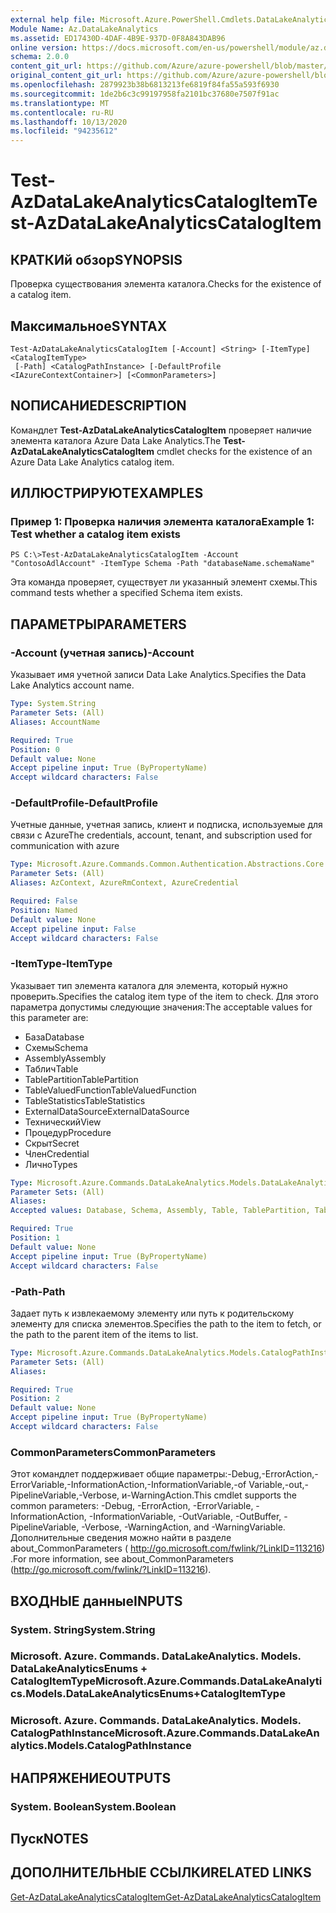 ```yaml
---
external help file: Microsoft.Azure.PowerShell.Cmdlets.DataLakeAnalytics.dll-Help.xml
Module Name: Az.DataLakeAnalytics
ms.assetid: ED17430D-4DAF-4B9E-937D-0F8A843DAB96
online version: https://docs.microsoft.com/en-us/powershell/module/az.datalakeanalytics/test-azdatalakeanalyticscatalogitem
schema: 2.0.0
content_git_url: https://github.com/Azure/azure-powershell/blob/master/src/DataLakeAnalytics/DataLakeAnalytics/help/Test-AzDataLakeAnalyticsCatalogItem.md
original_content_git_url: https://github.com/Azure/azure-powershell/blob/master/src/DataLakeAnalytics/DataLakeAnalytics/help/Test-AzDataLakeAnalyticsCatalogItem.md
ms.openlocfilehash: 2879923b38b6813213fe6819f84fa55a593f6930
ms.sourcegitcommit: 1de2b6c3c99197958fa2101bc37680e7507f91ac
ms.translationtype: MT
ms.contentlocale: ru-RU
ms.lasthandoff: 10/13/2020
ms.locfileid: "94235612"
---
```

# <span data-ttu-id="48896-101">Test-AzDataLakeAnalyticsCatalogItem</span><span class="sxs-lookup"><span data-stu-id="48896-101">Test-AzDataLakeAnalyticsCatalogItem</span></span>

## <span data-ttu-id="48896-102">КРАТКИй обзор</span><span class="sxs-lookup"><span data-stu-id="48896-102">SYNOPSIS</span></span>
<span data-ttu-id="48896-103">Проверка существования элемента каталога.</span><span class="sxs-lookup"><span data-stu-id="48896-103">Checks for the existence of a catalog item.</span></span>

## <span data-ttu-id="48896-104">Максимальное</span><span class="sxs-lookup"><span data-stu-id="48896-104">SYNTAX</span></span>

```
Test-AzDataLakeAnalyticsCatalogItem [-Account] <String> [-ItemType] <CatalogItemType>
 [-Path] <CatalogPathInstance> [-DefaultProfile <IAzureContextContainer>] [<CommonParameters>]
```

## <span data-ttu-id="48896-105">NОПИСАНИЕ</span><span class="sxs-lookup"><span data-stu-id="48896-105">DESCRIPTION</span></span>
<span data-ttu-id="48896-106">Командлет **Test-AzDataLakeAnalyticsCatalogItem** проверяет наличие элемента каталога Azure Data Lake Analytics.</span><span class="sxs-lookup"><span data-stu-id="48896-106">The **Test-AzDataLakeAnalyticsCatalogItem** cmdlet checks for the existence of an Azure Data Lake Analytics catalog item.</span></span>

## <span data-ttu-id="48896-107">ИЛЛЮСТРИРУЮТ</span><span class="sxs-lookup"><span data-stu-id="48896-107">EXAMPLES</span></span>

### <span data-ttu-id="48896-108">Пример 1: Проверка наличия элемента каталога</span><span class="sxs-lookup"><span data-stu-id="48896-108">Example 1: Test whether a catalog item exists</span></span>
```
PS C:\>Test-AzDataLakeAnalyticsCatalogItem -Account "ContosoAdlAccount" -ItemType Schema -Path "databaseName.schemaName"
```

<span data-ttu-id="48896-109">Эта команда проверяет, существует ли указанный элемент схемы.</span><span class="sxs-lookup"><span data-stu-id="48896-109">This command tests whether a specified Schema item exists.</span></span>

## <span data-ttu-id="48896-110">ПАРАМЕТРЫ</span><span class="sxs-lookup"><span data-stu-id="48896-110">PARAMETERS</span></span>

### <span data-ttu-id="48896-111">-Account (учетная запись)</span><span class="sxs-lookup"><span data-stu-id="48896-111">-Account</span></span>
<span data-ttu-id="48896-112">Указывает имя учетной записи Data Lake Analytics.</span><span class="sxs-lookup"><span data-stu-id="48896-112">Specifies the Data Lake Analytics account name.</span></span>

```yaml
Type: System.String
Parameter Sets: (All)
Aliases: AccountName

Required: True
Position: 0
Default value: None
Accept pipeline input: True (ByPropertyName)
Accept wildcard characters: False
```

### <span data-ttu-id="48896-113">-DefaultProfile</span><span class="sxs-lookup"><span data-stu-id="48896-113">-DefaultProfile</span></span>
<span data-ttu-id="48896-114">Учетные данные, учетная запись, клиент и подписка, используемые для связи с Azure</span><span class="sxs-lookup"><span data-stu-id="48896-114">The credentials, account, tenant, and subscription used for communication with azure</span></span>

```yaml
Type: Microsoft.Azure.Commands.Common.Authentication.Abstractions.Core.IAzureContextContainer
Parameter Sets: (All)
Aliases: AzContext, AzureRmContext, AzureCredential

Required: False
Position: Named
Default value: None
Accept pipeline input: False
Accept wildcard characters: False
```

### <span data-ttu-id="48896-115">-ItemType</span><span class="sxs-lookup"><span data-stu-id="48896-115">-ItemType</span></span>
<span data-ttu-id="48896-116">Указывает тип элемента каталога для элемента, который нужно проверить.</span><span class="sxs-lookup"><span data-stu-id="48896-116">Specifies the catalog item type of the item to check.</span></span>
<span data-ttu-id="48896-117">Для этого параметра допустимы следующие значения:</span><span class="sxs-lookup"><span data-stu-id="48896-117">The acceptable values for this parameter are:</span></span>
- <span data-ttu-id="48896-118">База</span><span class="sxs-lookup"><span data-stu-id="48896-118">Database</span></span>
- <span data-ttu-id="48896-119">Схемы</span><span class="sxs-lookup"><span data-stu-id="48896-119">Schema</span></span>
- <span data-ttu-id="48896-120">Assembly</span><span class="sxs-lookup"><span data-stu-id="48896-120">Assembly</span></span>
- <span data-ttu-id="48896-121">Таблич</span><span class="sxs-lookup"><span data-stu-id="48896-121">Table</span></span>
- <span data-ttu-id="48896-122">TablePartition</span><span class="sxs-lookup"><span data-stu-id="48896-122">TablePartition</span></span>
- <span data-ttu-id="48896-123">TableValuedFunction</span><span class="sxs-lookup"><span data-stu-id="48896-123">TableValuedFunction</span></span>
- <span data-ttu-id="48896-124">TableStatistics</span><span class="sxs-lookup"><span data-stu-id="48896-124">TableStatistics</span></span>
- <span data-ttu-id="48896-125">ExternalDataSource</span><span class="sxs-lookup"><span data-stu-id="48896-125">ExternalDataSource</span></span>
- <span data-ttu-id="48896-126">Технический</span><span class="sxs-lookup"><span data-stu-id="48896-126">View</span></span>
- <span data-ttu-id="48896-127">Процедур</span><span class="sxs-lookup"><span data-stu-id="48896-127">Procedure</span></span>
- <span data-ttu-id="48896-128">Скрыт</span><span class="sxs-lookup"><span data-stu-id="48896-128">Secret</span></span>
- <span data-ttu-id="48896-129">Член</span><span class="sxs-lookup"><span data-stu-id="48896-129">Credential</span></span>
- <span data-ttu-id="48896-130">Лично</span><span class="sxs-lookup"><span data-stu-id="48896-130">Types</span></span>

```yaml
Type: Microsoft.Azure.Commands.DataLakeAnalytics.Models.DataLakeAnalyticsEnums+CatalogItemType
Parameter Sets: (All)
Aliases:
Accepted values: Database, Schema, Assembly, Table, TablePartition, TableValuedFunction, TableStatistics, ExternalDataSource, View, Procedure, Secret, Credential, Types, Package

Required: True
Position: 1
Default value: None
Accept pipeline input: True (ByPropertyName)
Accept wildcard characters: False
```

### <span data-ttu-id="48896-131">-Path</span><span class="sxs-lookup"><span data-stu-id="48896-131">-Path</span></span>
<span data-ttu-id="48896-132">Задает путь к извлекаемому элементу или путь к родительскому элементу для списка элементов.</span><span class="sxs-lookup"><span data-stu-id="48896-132">Specifies the path to the item to fetch, or the path to the parent item of the items to list.</span></span>

```yaml
Type: Microsoft.Azure.Commands.DataLakeAnalytics.Models.CatalogPathInstance
Parameter Sets: (All)
Aliases:

Required: True
Position: 2
Default value: None
Accept pipeline input: True (ByPropertyName)
Accept wildcard characters: False
```

### <span data-ttu-id="48896-133">CommonParameters</span><span class="sxs-lookup"><span data-stu-id="48896-133">CommonParameters</span></span>
<span data-ttu-id="48896-134">Этот командлет поддерживает общие параметры:-Debug,-ErrorAction,-ErrorVariable,-InformationAction,-InformationVariable,-of Variable,-out,-PipelineVariable,-Verbose, и-WarningAction.</span><span class="sxs-lookup"><span data-stu-id="48896-134">This cmdlet supports the common parameters: -Debug, -ErrorAction, -ErrorVariable, -InformationAction, -InformationVariable, -OutVariable, -OutBuffer, -PipelineVariable, -Verbose, -WarningAction, and -WarningVariable.</span></span> <span data-ttu-id="48896-135">Дополнительные сведения можно найти в разделе about_CommonParameters ( http://go.microsoft.com/fwlink/?LinkID=113216) .</span><span class="sxs-lookup"><span data-stu-id="48896-135">For more information, see about_CommonParameters (http://go.microsoft.com/fwlink/?LinkID=113216).</span></span>

## <span data-ttu-id="48896-136">ВХОДНЫЕ данные</span><span class="sxs-lookup"><span data-stu-id="48896-136">INPUTS</span></span>

### <span data-ttu-id="48896-137">System. String</span><span class="sxs-lookup"><span data-stu-id="48896-137">System.String</span></span>

### <span data-ttu-id="48896-138">Microsoft. Azure. Commands. DataLakeAnalytics. Models. DataLakeAnalyticsEnums + CatalogItemType</span><span class="sxs-lookup"><span data-stu-id="48896-138">Microsoft.Azure.Commands.DataLakeAnalytics.Models.DataLakeAnalyticsEnums+CatalogItemType</span></span>

### <span data-ttu-id="48896-139">Microsoft. Azure. Commands. DataLakeAnalytics. Models. CatalogPathInstance</span><span class="sxs-lookup"><span data-stu-id="48896-139">Microsoft.Azure.Commands.DataLakeAnalytics.Models.CatalogPathInstance</span></span>

## <span data-ttu-id="48896-140">НАПРЯЖЕНИЕ</span><span class="sxs-lookup"><span data-stu-id="48896-140">OUTPUTS</span></span>

### <span data-ttu-id="48896-141">System. Boolean</span><span class="sxs-lookup"><span data-stu-id="48896-141">System.Boolean</span></span>

## <span data-ttu-id="48896-142">Пуск</span><span class="sxs-lookup"><span data-stu-id="48896-142">NOTES</span></span>

## <span data-ttu-id="48896-143">ДОПОЛНИТЕЛЬНЫЕ ССЫЛКИ</span><span class="sxs-lookup"><span data-stu-id="48896-143">RELATED LINKS</span></span>

[<span data-ttu-id="48896-144">Get-AzDataLakeAnalyticsCatalogItem</span><span class="sxs-lookup"><span data-stu-id="48896-144">Get-AzDataLakeAnalyticsCatalogItem</span></span>](./Get-AzDataLakeAnalyticsCatalogItem.md)


